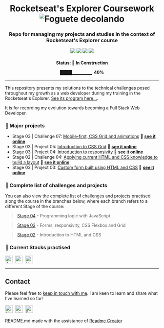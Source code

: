 <h1 align="center">
	Rocketseat's Explorer Coursework
        <img
        src="https://github.githubassets.com/images/icons/emoji/unicode/1f680.png"
        alt="Foguete decolando"
         />
</h1>

<h3 align="center">
	Repo for managing my projects and studies in the context of Rocketseat's Explorer course
</h3>

<p align="center">
	<img src="https://img.shields.io/github/last-commit/victorsgb/explorer?style=plastic"/>
	<img src="https://img.shields.io/github/repo-size/victorsgb/explorer?color=red&style=plastic"/>
       <img src="https://img.shields.io/github/languages/count/victorsgb/explorer?color=yellow&style=plastic">
       <img src="https://img.shields.io/github/languages/top/victorsgb/explorer?style=plastic">
</p>
<h4 align="center">
	Status: 🚧 In Construction
       <p> ████▁▁▁▁▁▁ &nbsp;40% </p>
</h4>

---
This repository presents my solutions to the technical challenges posed throughout my growth as a web developer during my training in the Rocketseat's Explorer. [See its program here...](https://www.rocketseat.com.br/explorer).

It is for recording my evolution towards becoming a Full Stack Web Developer.

### 📌 Major projects

- Stage 03 | Challenge 07: [Mobile-first, CSS Grid and animations](https://github.com/victorsgb/explorer/tree/stage03/mobile_first/) 🔗 **[see it online](https://victorsgb.github.io/explorer/mobile_first/)**
- Stage 03 | Project 05: [Introduction to CSS Grid](https://github.com/victorsgb/explorer/tree/stage03/project_05/) 🔗 **[see it online](https://victorsgb.github.io/explorer/project_05/)**
- Stage 03 | Project 04: [Introduction to responsivity](https://github.com/victorsgb/explorer/tree/stage03/project_04/) 🔗 **[see it online](https://victorsgb.github.io/explorer/project_04/)**
- Stage 02 | Challenge 04: [Applying current HTML and CSS knowledge to build a layout](https://github.com/victorsgb/explorer/tree/stage02/layout_build/) 🔗 **[see it online](https://victorsgb.github.io/explorer/layout_build/)**
- Stage 03 | Project 03: [Custom form built using HTML and CSS](https://github.com/victorsgb/explorer/tree/stage03/project_03/) 🔗 **[see it online](https://victorsgb.github.io/explorer/project_03/)**

### 📌 Complete list of challenges and projects
You can also view the complete list of challenges and projects practised along the course in the branches below, where each branch refers to a different Stage of the course:
> [Stage 04](https://github.com/victorsgb/explorer/tree/stage04) - Programming logic with JavaScript 

> [Stage 03](https://github.com/victorsgb/explorer/tree/stage03) - Forms, responsivity, CSS Flexbox and Grid

> [Stage 02](https://github.com/victorsgb/explorer/tree/stage02) - Introduction to HTML and CSS

### 📌 Current Stacks practised
<img src="https://img.shields.io/badge/JavaScript-05122A?style=flat&logo=javascript" alt="JavaScript Badge" height="25">&nbsp;
<img src="https://img.shields.io/badge/Css3-05122A?style=flat&logo=css3" alt="css3 Badge" height="25">&nbsp;
<img src="https://img.shields.io/badge/Html5-05122A?style=flat&logo=html5" alt="html5 Badge" height="25">&nbsp;

---
## Contact
Please feel free to [keep in touch with me](https://www.linkedin.com/in/victorsgb/). I am keen to learn and share what I've learned so far!

<a href="https://www.linkedin.com/in/victorsgb" target="_blank"><img src="https://img.shields.io/badge/victorsgb-0077B5?style=flat&logo=linkedin&logoColor=white" alt="LinkedIn Badge" height="25"></a>&nbsp;
<a href="https://discordapp.com/users/651602304235077655" target="_blank"><img src="https://img.shields.io/badge/vitu%238828-05122A?style=flat&logo=discord" alt="vitu#8828" height="25"></a>&nbsp;
<a href="mailto:victorsgb" target="_blank"><img src="https://img.shields.io/badge/victorsgb-D14836?style=flat&logo=gmail&logoColor=white" alt="Email Badge" height="25"></a>&nbsp;
<br clear="left"/>

README.md made with the assistance of [Readme Creator](https://readmecreator.herokuapp.com/)
